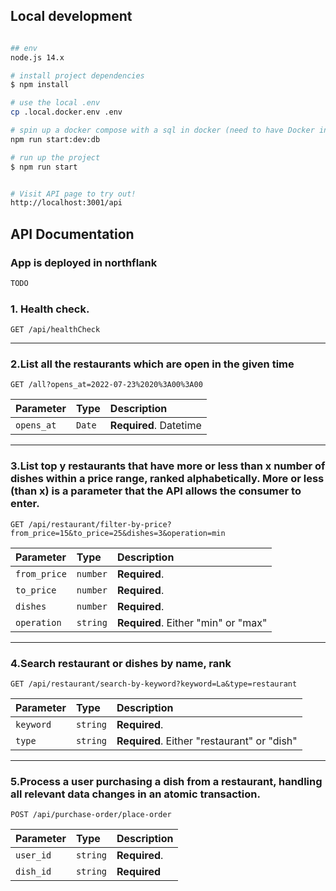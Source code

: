 

## Local development

```bash

## env
node.js 14.x

# install project dependencies
$ npm install

# use the local .env
cp .local.docker.env .env

# spin up a docker compose with a sql in docker (need to have Docker installed)
npm run start:dev:db

# run up the project
$ npm run start


# Visit API page to try out!
http://localhost:3001/api


```

##  API Documentation

### App is deployed in northflank

```bash
TODO 
```



### 1. Health check.

```http
GET /api/healthCheck
```



---

### 2.List all the restaurants which are open in the given time

```http
GET /all?opens_at=2022-07-23%2020%3A00%3A00
```

| Parameter | Type | Description |
| :--- | :--- | :--- |
| `opens_at` | `Date` | **Required**. Datetime |



---


### 3.List top y restaurants that have more or less than x number of dishes within a price range, ranked alphabetically. More or less (than x) is a parameter that the API allows the consumer to enter.

```http
GET /api/restaurant/filter-by-price?from_price=15&to_price=25&dishes=3&operation=min
```

| Parameter | Type | Description |
| :--- | :--- | :--- |
| `from_price` | `number` | **Required**. |
| `to_price` | `number` | **Required**. |
| `dishes` | `number` | **Required**. |
| `operation` | `string` | **Required**. Either "min" or "max" |



---

### 4.Search restaurant or dishes by name, rank

```http
GET /api/restaurant/search-by-keyword?keyword=La&type=restaurant
```


| Parameter | Type | Description |
| :--- | :--- | :--- |
| `keyword` | `string` | **Required**. |
| `type` | `string` | **Required**. Either "restaurant" or "dish" |




---



### 5.Process a user purchasing a dish from a restaurant, handling all relevant data changes in an atomic transaction. 



```http
POST /api/purchase-order/place-order
```

| Parameter | Type | Description |
| :--- | :--- | :--- |
| `user_id` | `string` | **Required**. |
| `dish_id` | `string` | **Required** |



